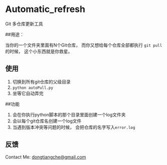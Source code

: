 Automatic_refresh
=================

Git 多仓库更新工具

##用途：

当你的一个文件夹里面有N个Git仓库， 而你又想给每个仓库全部都执行 `git pull`的时候， 这个小东西就是你救星。
	
## 使用
1. 切换到所有git仓库的父级目录
2. `python autoPull.py`
3. 坐等它自动弄完

##功能

1. 会在你执行python脚本的那个目录里面创建一个log文件夹
2. 会以每个git仓库名创建一个log文件
3. 当遇到版本冲突等问题的时候， 会把仓库的名字写入`error.log`


## 反馈
Contact Me: dongtiangche@gmail.com


	
	